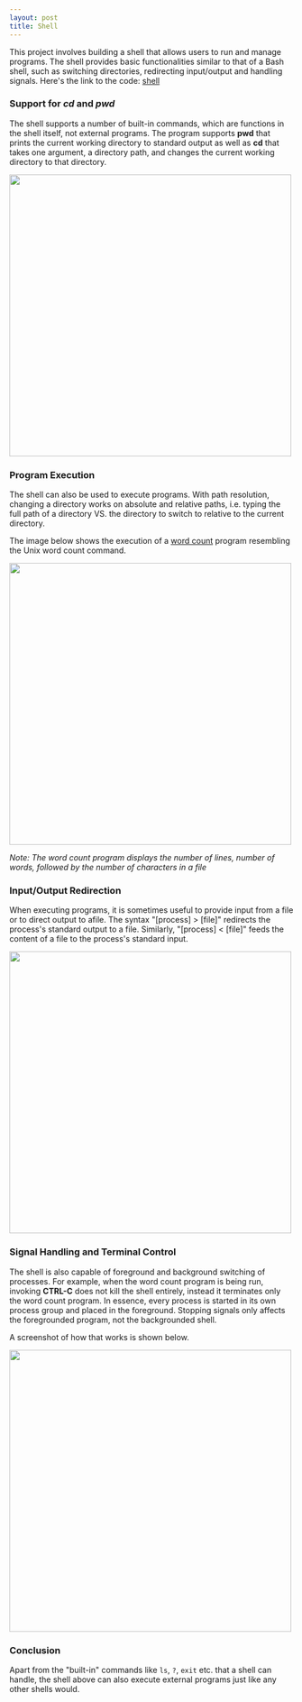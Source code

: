 ```yaml
---
layout: post
title: Shell
---
```


This project involves building a shell that allows users to run and manage programs. The shell provides basic functionalities similar to that of a Bash shell, such as switching directories, redirecting input/output and handling signals. Here's the link to the code: [shell](https://github.com/simpeijie/Operating-Systems/tree/master/shell)

### Support for ***cd*** and ***pwd***

The shell supports a number of built-in commands, which are functions in the shell itself, not external programs. The program supports **pwd** that prints the current working directory to standard output as well as **cd** that takes one argument, a directory path, and changes the current working directory to that directory.  

<img src="{{ site.baseurl }}/images/cd-pwd.png" width="500" class="center-image">

### Program Execution

The shell can also be used to execute programs. With path resolution, changing a directory works on absolute and relative paths, i.e. typing the full path of a directory VS. the directory to switch to relative to the current directory. 

The image below shows the execution of a [word count](https://github.com/simpeijie/CS162-Operating-Systems/tree/master/word_count) program resembling the Unix word count command. 

<img src="{{ site.baseurl }}/images/exe.png" width="500" class="center-image">

*Note: The word count program displays the number of lines, number of words, followed by the number of characters in a file*

### Input/Output Redirection

When executing programs, it is sometimes useful to provide input from a file or to direct output to afile. The syntax "[process] > [file]" redirects the process's standard output to a file. Similarly, "[process] < [file]" feeds the content of a file to the process's standard input. 

<img src="{{ site.baseurl }}/images/input-output.png" width="500" class="center-image">

### Signal Handling and Terminal Control

The shell is also capable of foreground and background switching of processes. For example, when the word count program is being run, invoking **CTRL-C** does not kill the shell entirely, instead it terminates only the word count program. In essence, every process is started in its own process group and placed in the foreground. Stopping signals only affects the foregrounded program, not the backgrounded shell.

A screenshot of how that works is shown below. 

<img src="{{ site.baseurl }}/images/foreground-background.png" width="500" class="center-image">

### Conclusion

Apart from the "built-in" commands like `ls`, `?`, `exit` etc. that a shell can handle, the shell above can also execute external programs just like any other shells would. 

